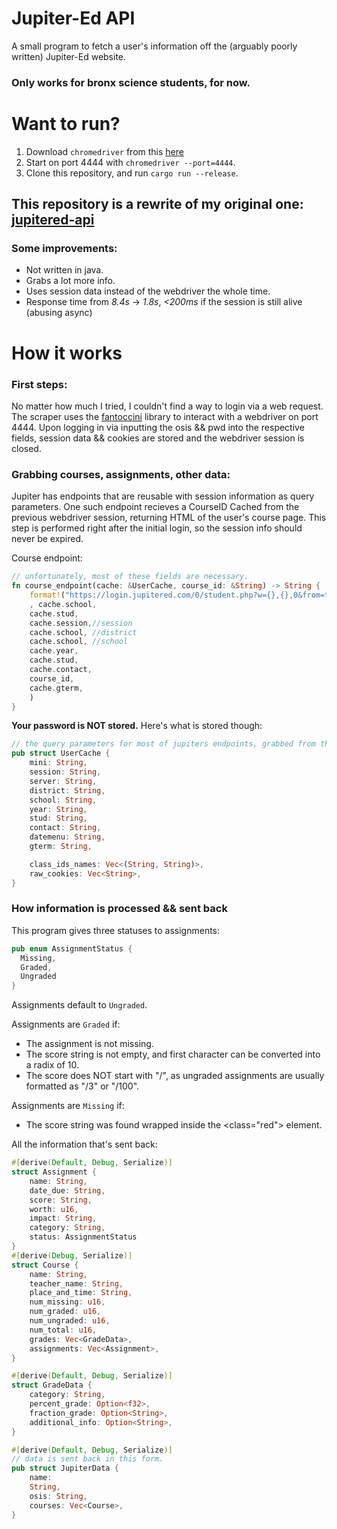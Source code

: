 # Jupiter-Ed API 
A small program to fetch a user's information off the (arguably poorly written) Jupiter-Ed website.
### Only works for bronx science students, for now.

# Want to run?
1. Download `chromedriver` from this [here](https://chromedriver.chromium.org/downloads)
2. Start on port 4444 with `chromedriver --port=4444`.
3. Clone this repository, and run `cargo run --release`.

## This repository is a rewrite of my original one: [jupitered-api](https://github.com/niooii/jupitered-api)
### Some improvements:
- Not written in java.
- Grabs a lot more info.
- Uses session data instead of the webdriver the whole time.
- Response time from *8.4s* -> *1.8s*, *<200ms* if the session is still alive (abusing async)

# How it works
### First steps:
No matter how much I tried, I couldn't find a way to login via a web request. The scraper uses the [fantoccini](https://github.com/jonhoo/fantoccini) library to interact with a webdriver on port 4444. Upon logging in via inputting the osis && pwd into the respective fields, session data && cookies are stored and the webdriver session is closed.

### Grabbing courses, assignments, other data:
Jupiter has endpoints that are reusable with session information as query parameters. One such endpoint recieves a CourseID Cached from the previous webdriver session, returning HTML of the user's course page. This step is performed right after the initial login, so the session info should never be expired.

Course endpoint:
```rs
// unfortunately, most of these fields are necessary.
fn course_endpoint(cache: &UserCache, course_id: &String) -> String {
    format!("https://login.jupitered.com/0/student.php?w={},{},0&from=todo&to=grades&todo=&mini=0&session={}&server=1&district={}&school={}&year={}&stud={}&contact={}&class1={}&gterm={}&ass=&pagecomplete=1&busymsg=Loading"
    , cache.school,
    cache.stud, 
    cache.session,//session
    cache.school, //district
    cache.school, //school
    cache.year,
    cache.stud,
    cache.contact,
    course_id,
    cache.gterm,
    )
}
```

**Your password is NOT stored.** Here's what is stored though:
```rs
// the query parameters for most of jupiters endpoints, grabbed from the webdriver session
pub struct UserCache {
    mini: String,
    session: String,
    server: String,
    district: String,
    school: String,
    year: String,
    stud: String,
    contact: String,
    datemenu: String,
    gterm: String,

    class_ids_names: Vec<(String, String)>,
    raw_cookies: Vec<String>,
}
```

### How information is processed && sent back
This program gives three statuses to assignments:
```rs
pub enum AssignmentStatus {
  Missing,
  Graded,
  Ungraded
}
```
Assignments default to `Ungraded`. 

Assignments are `Graded` if: 
- The assignment is not missing.
- The score string is not empty, and first character can be converted into a radix of 10.
- The score does NOT start with "/", as ungraded assignments are usually formatted as "/3" or "/100".

Assignments are `Missing` if:
- The score string was found wrapped inside the <class="red"> element. 

All the information that's sent back:
```rs
#[derive(Default, Debug, Serialize)]
struct Assignment {
    name: String,
    date_due: String,    
    score: String,
    worth: u16,
    impact: String,
    category: String,
    status: AssignmentStatus
}
#[derive(Debug, Serialize)]
struct Course {
    name: String,
    teacher_name: String,
    place_and_time: String,
    num_missing: u16,
    num_graded: u16,
    num_ungraded: u16,
    num_total: u16,
    grades: Vec<GradeData>,
    assignments: Vec<Assignment>,
}

#[derive(Default, Debug, Serialize)]
struct GradeData {
    category: String,
    percent_grade: Option<f32>,
    fraction_grade: Option<String>,
    additional_info: Option<String>,
}

#[derive(Default, Debug, Serialize)]
// data is sent back in this form.
pub struct JupiterData {
    name: 
    String,
    osis: String,
    courses: Vec<Course>,
}
```
